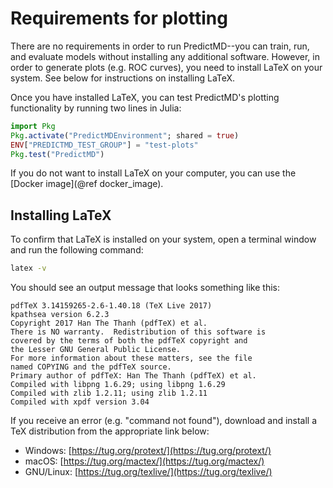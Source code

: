 # Requirements for plotting

There are no requirements in order to run PredictMD--you can train, run,
and evaluate models without installing any additional software. However, in
order to generate plots (e.g. ROC curves), you need to install LaTeX on
your system. See below for instructions on installing LaTeX.

Once you have installed LaTeX, you can test PredictMD's
plotting functionality by running two lines in Julia:
```julia
import Pkg
Pkg.activate("PredictMDEnvironment"; shared = true)
ENV["PREDICTMD_TEST_GROUP"] = "test-plots"
Pkg.test("PredictMD")
```

If you do not want to install LaTeX on your computer, you can use the [Docker image](@ref docker_image).

## Installing LaTeX

To confirm that LaTeX is installed on your system, open a terminal window and
run the following command:
```bash
latex -v
```

You should see an output message that looks something like this:
```
pdfTeX 3.14159265-2.6-1.40.18 (TeX Live 2017)
kpathsea version 6.2.3
Copyright 2017 Han The Thanh (pdfTeX) et al.
There is NO warranty.  Redistribution of this software is
covered by the terms of both the pdfTeX copyright and
the Lesser GNU General Public License.
For more information about these matters, see the file
named COPYING and the pdfTeX source.
Primary author of pdfTeX: Han The Thanh (pdfTeX) et al.
Compiled with libpng 1.6.29; using libpng 1.6.29
Compiled with zlib 1.2.11; using zlib 1.2.11
Compiled with xpdf version 3.04
```
If you receive an error (e.g. "command not found"), download and install a
TeX distribution from the appropriate link below:
* Windows: [https://tug.org/protext/](https://tug.org/protext/)
* macOS: [https://tug.org/mactex/](https://tug.org/mactex/)
* GNU/Linux: [https://tug.org/texlive/](https://tug.org/texlive/)
